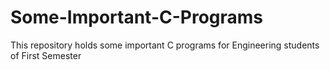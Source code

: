 # Some-Important-C-Programs
This repository holds some important C programs for Engineering students of First Semester

